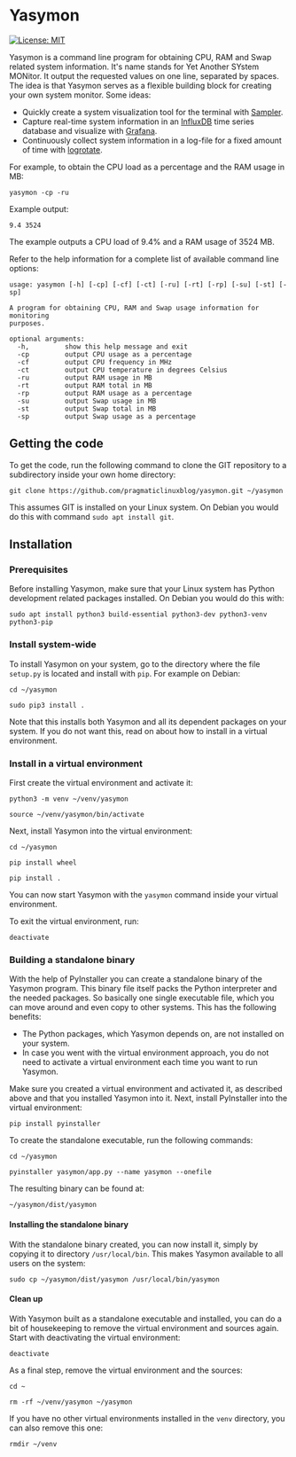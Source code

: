 # Yasymon
[![License: MIT](https://img.shields.io/badge/License-MIT-yellow.svg)](https://opensource.org/licenses/MIT)  

Yasymon is a command line program for obtaining CPU, RAM and Swap related system information. It's name stands for Yet Another SYstem MONitor. It output the requested values on one line, separated by spaces. The idea is that Yasymon serves as a flexible building block for creating your own system monitor. Some ideas: 

- Quickly create a system visualization tool for the terminal with [Sampler](https://sampler.dev/).
- Capture real-time system information in an [InfluxDB](https://www.influxdata.com/) time series database and visualize with [Grafana](https://grafana.com/).
- Continuously collect system information in a log-file for a fixed amount of time with [logrotate](https://linux.die.net/man/8/logrotate).

For example, to obtain the CPU load as a percentage and the RAM usage in MB:

`yasymon -cp -ru`

Example output:

`9.4 3524`

The example outputs a CPU load of 9.4% and a RAM usage of 3524 MB.

Refer to the help information for a complete list of available command line options:

```
usage: yasymon [-h] [-cp] [-cf] [-ct] [-ru] [-rt] [-rp] [-su] [-st] [-sp]

A program for obtaining CPU, RAM and Swap usage information for monitoring
purposes.

optional arguments:
  -h,         show this help message and exit
  -cp         output CPU usage as a percentage
  -cf         output CPU frequency in MHz
  -ct         output CPU temperature in degrees Celsius
  -ru         output RAM usage in MB
  -rt         output RAM total in MB
  -rp         output RAM usage as a percentage
  -su         output Swap usage in MB
  -st         output Swap total in MB
  -sp         output Swap usage as a percentage
```

## Getting the code

To get the code, run the following command to clone the GIT repository to a subdirectory inside your own home directory: 

`git clone https://github.com/pragmaticlinuxblog/yasymon.git ~/yasymon`

This assumes GIT is installed on your Linux system. On Debian you would do this with command `sudo apt install git`.

## Installation

### Prerequisites

Before installing Yasymon, make sure that your Linux system has Python development related packages installed. On Debian you would do this with:

`sudo apt install python3 build-essential python3-dev python3-venv python3-pip`

### Install system-wide

To install Yasymon on your system, go to the directory where the file `setup.py` is located and install with `pip`. For example on Debian:

`cd ~/yasymon`

`sudo pip3 install .`

Note that this installs both Yasymon and all its dependent packages on your system. If you do not want this, read on about how to install in a virtual environment.

### Install in a virtual environment

First create the virtual environment and activate it:

`python3 -m venv ~/venv/yasymon`

`source ~/venv/yasymon/bin/activate`

Next, install Yasymon into the virtual environment:

`cd ~/yasymon`

`pip install wheel`

`pip install .`

You can now start Yasymon with the `yasymon` command inside your virtual environment.

To exit the virtual environment, run:

`deactivate`

### Building a standalone binary

With the help of PyInstaller you can create a standalone binary of the Yasymon program. This binary file itself packs the Python interpreter and the needed packages. So basically one single executable file, which you can move around and even copy to other systems. This has the following benefits:

* The Python packages, which Yasymon depends on, are not installed on your system.
* In case you went with the virtual environment approach, you do not need to activate a virtual environment each time you want to run Yasymon.

Make sure you created a virtual environment and activated it, as described above and that you installed Yasymon into it. Next, install PyInstaller into the virtual environment:

`pip install pyinstaller`

To create the standalone executable, run the following commands:

`cd ~/yasymon`

`pyinstaller yasymon/app.py --name yasymon --onefile`

The resulting binary can be found at:

`~/yasymon/dist/yasymon`

#### Installing the standalone binary

With the standalone binary created, you can now install it, simply by copying it to directory `/usr/local/bin`. This makes Yasymon available to all users on the system:

`sudo cp ~/yasymon/dist/yasymon /usr/local/bin/yasymon`

#### Clean up

With Yasymon built as a standalone executable and installed, you can do a bit of housekeeping to remove the virtual environment and sources again. Start with deactivating the virtual environment:

`deactivate`

As a final step, remove the virtual environment and the sources:

`cd ~`

`rm -rf ~/venv/yasymon ~/yasymon`

If you have no other virtual environments installed in the `venv` directory, you can also remove this one:

`rmdir ~/venv`

